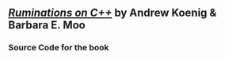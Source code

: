## [*Ruminations on C++*](https://book.douban.com/subject/2970056/) by Andrew Koenig & Barbara E. Moo

### Source Code for the book
